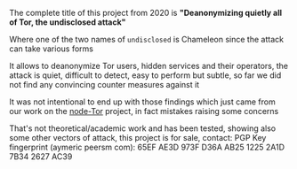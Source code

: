 The complete title of this project from 2020 is <b>"Deanonymizing quietly all of Tor, the undisclosed attack"</b>

Where one of the two names of ``undisclosed`` is Chameleon since the attack can take various forms

It allows to deanonymize Tor users, hidden services and their operators, the attack is quiet, difficult to detect, easy to perform but subtle, so far we did not find any convincing counter measures against it

It was not intentional to end up with those findings which just came from our work on the [node-Tor](https://github.com/Ayms/node-Tor) project, in fact mistakes raising some concerns

That's not theoretical/academic work and has been tested, showing also some other vectors of attack, this project is for sale, contact: PGP Key fingerprint (aymeric peersm com): 65EF AE3D 973F D36A AB25 1225 2A1D 7B34 2627 AC39
